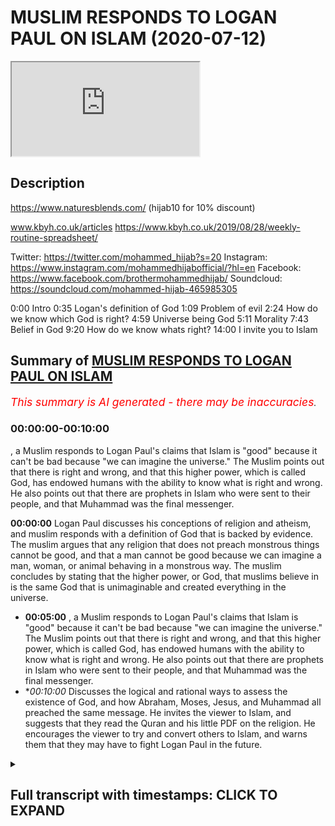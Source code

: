 # MUSLIM RESPONDS TO LOGAN PAUL ON ISLAM (2020-07-12)

<iframe loading='lazy' allow='autoplay' src='https://www.youtube.com/embed/W7CdWzs8Lfg'></iframe>

## Description

https://www.naturesblends.com/ (hijab10 for 10% discount)

www.kbyh.co.uk/articles
https://www.kbyh.co.uk/2019/08/28/weekly-routine-spreadsheet/

Twitter: https://twitter.com/mohammed_hijab?s=20
Instagram: https://www.instagram.com/mohammedhijabofficial/?hl=en
Facebook: https://www.facebook.com/brothermohammedhijab/
Soundcloud: https://soundcloud.com/mohammed-hijab-465985305

0:00 Intro
0:35 Logan's definition of God
1:09 Problem of evil
2:24 How do we know which God is right?
4:59 Universe being God
5:11 Morality
7:43 Belief in God
9:20 How do we know whats right?
14:00 I invite you to Islam

## Summary of [MUSLIM RESPONDS TO LOGAN PAUL ON ISLAM](https://www.youtube.com/watch?v=W7CdWzs8Lfg)


*<span style="color:red; font-size:125%">This summary is AI generated - there may be inaccuracies</span>. [](/)*

### <a onclick="modifyYTiframeseektime('0')">00:00:00-00:10:00</a>

, a Muslim responds to Logan Paul's claims that Islam is "good" because it can't be bad because "we can imagine the universe." The Muslim points out that there is right and wrong, and that this higher power, which is called God, has endowed humans with the ability to know what is right and wrong. He also points out that there are prophets in Islam who were sent to their people, and that Muhammad was the final messenger.

**<a onclick="modifyYTiframeseektime('0')">00:00:00</a>** Logan Paul discusses his conceptions of religion and atheism, and muslim responds with a definition of God that is backed by evidence. The muslim argues that any religion that does not preach monstrous things cannot be good, and that a man cannot be good because we can imagine a man, woman, or animal behaving in a monstrous way. The muslim concludes by stating that the higher power, or God, that muslims believe in is the same God that is unimaginable and created everything in the universe.
* **<a onclick="modifyYTiframeseektime('300')">00:05:00</a>** , a Muslim responds to Logan Paul's claims that Islam is "good" because it can't be bad because "we can imagine the universe." The Muslim points out that there is right and wrong, and that this higher power, which is called God, has endowed humans with the ability to know what is right and wrong. He also points out that there are prophets in Islam who were sent to their people, and that Muhammad was the final messenger.
* **<a onclick="modifyYTiframeseektime('600')">00:10:00</a>* Discusses the logical and rational ways to assess the existence of God, and how Abraham, Moses, Jesus, and Muhammad all preached the same message. He invites the viewer to Islam, and suggests that they read the Quran and his little PDF on the religion. He encourages the viewer to try and convert others to Islam, and warns them that they may have to fight Logan Paul in the future.

<details><summary><h2>Full transcript with timestamps: CLICK TO EXPAND</h2></summary>

<a onclick="modifyYTiframeseektime('0')">0:00:00</a> make sure that you try these supplements  
<a onclick="modifyYTiframeseektime('3')">0:00:03</a> out there very very good very healthy  
<a onclick="modifyYTiframeseektime('5')">0:00:05</a> natural and you can check the link in  
<a onclick="modifyYTiframeseektime('9')">0:00:09</a> the description box that is nature's  
<a onclick="modifyYTiframeseektime('11')">0:00:11</a> blend black seed oil and they have other  
<a onclick="modifyYTiframeseektime('13')">0:00:13</a> things as well  
<a onclick="modifyYTiframeseektime('14')">0:00:14</a> [Music]  
<a onclick="modifyYTiframeseektime('19')">0:00:19</a> so I was watching this really  
<a onclick="modifyYTiframeseektime('21')">0:00:21</a> interesting podcast from Logan pool and  
<a onclick="modifyYTiframeseektime('22')">0:00:22</a> what he was talking about in that  
<a onclick="modifyYTiframeseektime('24')">0:00:24</a> podcast was some of his conceptions  
<a onclick="modifyYTiframeseektime('26')">0:00:26</a> about religion and I found it intriguing  
<a onclick="modifyYTiframeseektime('27')">0:00:27</a> so I wanted to respond to it the first  
<a onclick="modifyYTiframeseektime('30')">0:00:30</a> thing he says which I found really  
<a onclick="modifyYTiframeseektime('31')">0:00:31</a> intriguing is how he defines what he  
<a onclick="modifyYTiframeseektime('34')">0:00:34</a> believes in so he says III I think  
<a onclick="modifyYTiframeseektime('36')">0:00:36</a> there's some sort of unimaginable thing  
<a onclick="modifyYTiframeseektime('42')">0:00:42</a> that made us in this universe and  
<a onclick="modifyYTiframeseektime('44')">0:00:44</a> everything around us and that for me is  
<a onclick="modifyYTiframeseektime('46')">0:00:46</a> a great definition of God so that takes  
<a onclick="modifyYTiframeseektime('48')">0:00:48</a> him firmly out of atheism and  
<a onclick="modifyYTiframeseektime('50')">0:00:50</a> agnosticism and into at least deism or  
<a onclick="modifyYTiframeseektime('52')">0:00:52</a> theism which is the idea of believing in  
<a onclick="modifyYTiframeseektime('55')">0:00:55</a> God which is actually the position of at  
<a onclick="modifyYTiframeseektime('57')">0:00:57</a> least ninety percent of the American  
<a onclick="modifyYTiframeseektime('59')">0:00:59</a> population according to Pew Research now  
<a onclick="modifyYTiframeseektime('62')">0:01:02</a> the questions that he had which was  
<a onclick="modifyYTiframeseektime('63')">0:01:03</a> confused about was questions relating to  
<a onclick="modifyYTiframeseektime('66')">0:01:06</a> the problem of evil the fact that in his  
<a onclick="modifyYTiframeseektime('69')">0:01:09</a> words religion faith whatever you want  
<a onclick="modifyYTiframeseektime('72')">0:01:12</a> to call it has has led to the deaths of  
<a onclick="modifyYTiframeseektime('75')">0:01:15</a> too many people has led to the the  
<a onclick="modifyYTiframeseektime('77')">0:01:17</a> trauma of too many children and I agree  
<a onclick="modifyYTiframeseektime('79')">0:01:19</a> with a locum poll on that point religion  
<a onclick="modifyYTiframeseektime('82')">0:01:22</a> has actually led to all of those things  
<a onclick="modifyYTiframeseektime('83')">0:01:23</a> but just because religion has led to  
<a onclick="modifyYTiframeseektime('86')">0:01:26</a> those things or the practitioners of  
<a onclick="modifyYTiframeseektime('89')">0:01:29</a> particular religions have done those  
<a onclick="modifyYTiframeseektime('91')">0:01:31</a> things it doesn't mean that said  
<a onclick="modifyYTiframeseektime('92')">0:01:32</a> religions preach those things  
<a onclick="modifyYTiframeseektime('94')">0:01:34</a> so listen differentiation here we have  
<a onclick="modifyYTiframeseektime('96')">0:01:36</a> to differentiate between what religious  
<a onclick="modifyYTiframeseektime('98')">0:01:38</a> people do in the name of religion and  
<a onclick="modifyYTiframeseektime('100')">0:01:40</a> what religions actually say and if you  
<a onclick="modifyYTiframeseektime('103')">0:01:43</a> want to know what religions actually say  
<a onclick="modifyYTiframeseektime('104')">0:01:44</a> you have to read and see as for us as  
<a onclick="modifyYTiframeseektime('107')">0:01:47</a> Muslims it's very clear though we have  
<a onclick="modifyYTiframeseektime('109')">0:01:49</a> bad press and there's lots of things  
<a onclick="modifyYTiframeseektime('111')">0:01:51</a> being said about us the Quran makes it  
<a onclick="modifyYTiframeseektime('113')">0:01:53</a> very clear that what was someone who  
<a onclick="modifyYTiframeseektime('115')">0:01:55</a> kills one person is like killing all of  
<a onclick="modifyYTiframeseektime('116')">0:01:56</a> humanity and the Prophet Muhammad told  
<a onclick="modifyYTiframeseektime('119')">0:01:59</a> us that when I tell my hidden Lemire  
<a onclick="modifyYTiframeseektime('122')">0:02:02</a> ahead yeah tell Jenna whoever kills a  
<a onclick="modifyYTiframeseektime('124')">0:02:04</a> noncombatant non-believer will not smell  
<a onclick="modifyYTiframeseektime('127')">0:02:07</a> the fragrance of heaven including women  
<a onclick="modifyYTiframeseektime('130')">0:02:10</a> and children which in another hadith he  
<a onclick="modifyYTiframeseektime('131')">0:02:11</a> says so despite the  
<a onclick="modifyYTiframeseektime('133')">0:02:13</a> that many religious practitioners act in  
<a onclick="modifyYTiframeseektime('135')">0:02:15</a> monstrous ways it doesn't necessitate  
<a onclick="modifyYTiframeseektime('137')">0:02:17</a> that those religions themselves preach  
<a onclick="modifyYTiframeseektime('140')">0:02:20</a> monstrous things and I think that's an  
<a onclick="modifyYTiframeseektime('142')">0:02:22</a> important crucial differentiation yeah I  
<a onclick="modifyYTiframeseektime('144')">0:02:24</a> I'm not sure I can fully wrap my head  
<a onclick="modifyYTiframeseektime('147')">0:02:27</a> around so many people telling me  
<a onclick="modifyYTiframeseektime('150')">0:02:30</a> different things about their God another  
<a onclick="modifyYTiframeseektime('152')">0:02:32</a> thing he said is that there's so many  
<a onclick="modifyYTiframeseektime('154')">0:02:34</a> different gods and how do we know which  
<a onclick="modifyYTiframeseektime('156')">0:02:36</a> one is the right one well the one you  
<a onclick="modifyYTiframeseektime('157')">0:02:37</a> defined is the right one  
<a onclick="modifyYTiframeseektime('159')">0:02:39</a> you see this is very important you know  
<a onclick="modifyYTiframeseektime('160')">0:02:40</a> you have already Intuit it yeah through  
<a onclick="modifyYTiframeseektime('164')">0:02:44</a> intuition yeah inherently as you put it  
<a onclick="modifyYTiframeseektime('167')">0:02:47</a> in another place in your podcast you  
<a onclick="modifyYTiframeseektime('169')">0:02:49</a> have you have an inherent idea of what  
<a onclick="modifyYTiframeseektime('171')">0:02:51</a> God is the higher power which is  
<a onclick="modifyYTiframeseektime('173')">0:02:53</a> unimaginable that created us in the  
<a onclick="modifyYTiframeseektime('174')">0:02:54</a> universe you put it perfectly I couldn't  
<a onclick="modifyYTiframeseektime('177')">0:02:57</a> have said it any better way that creates  
<a onclick="modifyYTiframeseektime('179')">0:02:59</a> a God that we believe in now this is  
<a onclick="modifyYTiframeseektime('181')">0:03:01</a> backed by evidence there's many people  
<a onclick="modifyYTiframeseektime('183')">0:03:03</a> there was a there was a 2011 study that  
<a onclick="modifyYTiframeseektime('186')">0:03:06</a> was that shows that children that are  
<a onclick="modifyYTiframeseektime('189')">0:03:09</a> born with this belief in a higher power  
<a onclick="modifyYTiframeseektime('191')">0:03:11</a> now when they're this is in 2011 by  
<a onclick="modifyYTiframeseektime('194')">0:03:14</a> Justin Berra in the Oxford or  
<a onclick="modifyYTiframeseektime('195')">0:03:15</a> anthropological society that people are  
<a onclick="modifyYTiframeseektime('198')">0:03:18</a> born with this belief you have that  
<a onclick="modifyYTiframeseektime('199')">0:03:19</a> belief you've expressed that belief the  
<a onclick="modifyYTiframeseektime('201')">0:03:21</a> question is do we believe yeah that the  
<a onclick="modifyYTiframeseektime('204')">0:03:24</a> higher power is a man is it conceivable  
<a onclick="modifyYTiframeseektime('207')">0:03:27</a> that without socialization that we  
<a onclick="modifyYTiframeseektime('209')">0:03:29</a> believe that Jesus is God for the sake  
<a onclick="modifyYTiframeseektime('211')">0:03:31</a> of anger that's the Christian narrative  
<a onclick="modifyYTiframeseektime('213')">0:03:33</a> that Jesus is God could you imagine a  
<a onclick="modifyYTiframeseektime('216')">0:03:36</a> child being born believing there's a  
<a onclick="modifyYTiframeseektime('218')">0:03:38</a> person called Jesus Christ and not only  
<a onclick="modifyYTiframeseektime('220')">0:03:40</a> that there's a person called Jesus  
<a onclick="modifyYTiframeseektime('221')">0:03:41</a> Christ that he's God but not only that  
<a onclick="modifyYTiframeseektime('223')">0:03:43</a> he's God by he's part of a Trinity that  
<a onclick="modifyYTiframeseektime('225')">0:03:45</a> the father is God the Son is God and the  
<a onclick="modifyYTiframeseektime('226')">0:03:46</a> Holy Spirit is God and all three are God  
<a onclick="modifyYTiframeseektime('228')">0:03:48</a> all three persons are one person and all  
<a onclick="modifyYTiframeseektime('232')">0:03:52</a> three persons are one and that that is  
<a onclick="modifyYTiframeseektime('235')">0:03:55</a> God is that something you think without  
<a onclick="modifyYTiframeseektime('236')">0:03:56</a> socialization that people would be would  
<a onclick="modifyYTiframeseektime('239')">0:03:59</a> come about with I don't think so the  
<a onclick="modifyYTiframeseektime('242')">0:04:02</a> idea is what you said the definition of  
<a onclick="modifyYTiframeseektime('244')">0:04:04</a> God is the unimaginable to put it in  
<a onclick="modifyYTiframeseektime('248')">0:04:08</a> your thing that created us in the  
<a onclick="modifyYTiframeseektime('249')">0:04:09</a> universe which is not a man because it  
<a onclick="modifyYTiframeseektime('251')">0:04:11</a> can't be a man because a man is created  
<a onclick="modifyYTiframeseektime('253')">0:04:13</a> it can't be a woman  
<a onclick="modifyYTiframeseektime('255')">0:04:15</a> it can't be a child it can't be a it  
<a onclick="modifyYTiframeseektime('258')">0:04:18</a> can't be something which dies because  
<a onclick="modifyYTiframeseektime('260')">0:04:20</a> God can't die God can't rests you see  
<a onclick="modifyYTiframeseektime('262')">0:04:22</a> the idea the question of different gods  
<a onclick="modifyYTiframeseektime('265')">0:04:25</a> which God to choose from is the God  
<a onclick="modifyYTiframeseektime('266')">0:04:26</a> you already know is exists the the one  
<a onclick="modifyYTiframeseektime('269')">0:04:29</a> that you have mentioned the one who's  
<a onclick="modifyYTiframeseektime('271')">0:04:31</a> unimaginable thing that created us in  
<a onclick="modifyYTiframeseektime('273')">0:04:33</a> the universe that's the right one now  
<a onclick="modifyYTiframeseektime('275')">0:04:35</a> the first thing to do  
<a onclick="modifyYTiframeseektime('276')">0:04:36</a> because you've said that there's so many  
<a onclick="modifyYTiframeseektime('277')">0:04:37</a> different notions of God how do you know  
<a onclick="modifyYTiframeseektime('280')">0:04:40</a> which is the right one anything which  
<a onclick="modifyYTiframeseektime('281')">0:04:41</a> doesn't fit that paradigm which is your  
<a onclick="modifyYTiframeseektime('283')">0:04:43</a> paradigm yeah  
<a onclick="modifyYTiframeseektime('285')">0:04:45</a> cannot be good yeah you dis your  
<a onclick="modifyYTiframeseektime('287')">0:04:47</a> definition anything that doesn't fit  
<a onclick="modifyYTiframeseektime('288')">0:04:48</a> this cannot be good so a man can't be  
<a onclick="modifyYTiframeseektime('290')">0:04:50</a> good because we can imagine a man a  
<a onclick="modifyYTiframeseektime('292')">0:04:52</a> woman can't be good because we can  
<a onclick="modifyYTiframeseektime('294')">0:04:54</a> imagine a woman a an animal can't be  
<a onclick="modifyYTiframeseektime('297')">0:04:57</a> good the universe which are the people  
<a onclick="modifyYTiframeseektime('300')">0:05:00</a> who believe good stuff they talk to the  
<a onclick="modifyYTiframeseektime('301')">0:05:01</a> universe I do which we're gonna come to  
<a onclick="modifyYTiframeseektime('303')">0:05:03</a> can't be good because we can imagine the  
<a onclick="modifyYTiframeseektime('306')">0:05:06</a> universe and the universe was itself a  
<a onclick="modifyYTiframeseektime('309')">0:05:09</a> created thing we're gonna come to this I  
<a onclick="modifyYTiframeseektime('311')">0:05:11</a> think I think the universally accepted  
<a onclick="modifyYTiframeseektime('314')">0:05:14</a> definition of good is like you know  
<a onclick="modifyYTiframeseektime('316')">0:05:16</a> right and wrong you know and something's  
<a onclick="modifyYTiframeseektime('319')">0:05:19</a> right morality general morality we wrap  
<a onclick="modifyYTiframeseektime('321')">0:05:21</a> so you say which is really interesting  
<a onclick="modifyYTiframeseektime('323')">0:05:23</a> because you have a moral position this  
<a onclick="modifyYTiframeseektime('325')">0:05:25</a> is very fine moral position you say you  
<a onclick="modifyYTiframeseektime('328')">0:05:28</a> know what's right and wrong and you can  
<a onclick="modifyYTiframeseektime('331')">0:05:31</a> know what's right and wrong but once  
<a onclick="modifyYTiframeseektime('333')">0:05:33</a> again how do you know you're gonna say  
<a onclick="modifyYTiframeseektime('334')">0:05:34</a> it's kind of it like intuited in the  
<a onclick="modifyYTiframeseektime('336')">0:05:36</a> same way that you know there's an  
<a onclick="modifyYTiframeseektime('337')">0:05:37</a> unimaginable power but then once again  
<a onclick="modifyYTiframeseektime('339')">0:05:39</a> that's I want you to know that that's  
<a onclick="modifyYTiframeseektime('341')">0:05:41</a> against materialist nihilist and  
<a onclick="modifyYTiframeseektime('343')">0:05:43</a> atheistic discourse like for an atheist  
<a onclick="modifyYTiframeseektime('346')">0:05:46</a> there's no way of proving what's right  
<a onclick="modifyYTiframeseektime('347')">0:05:47</a> and wrong you have to understand this  
<a onclick="modifyYTiframeseektime('348')">0:05:48</a> point for someone who does not believe  
<a onclick="modifyYTiframeseektime('350')">0:05:50</a> in a higher power that in Dowell's human  
<a onclick="modifyYTiframeseektime('352')">0:05:52</a> beings with morality the question would  
<a onclick="modifyYTiframeseektime('354')">0:05:54</a> be how would they go about finding out  
<a onclick="modifyYTiframeseektime('356')">0:05:56</a> what's right and wrong yeah it would be  
<a onclick="modifyYTiframeseektime('358')">0:05:58</a> what society comes together and decides  
<a onclick="modifyYTiframeseektime('360')">0:06:00</a> which one Society can decide one thing  
<a onclick="modifyYTiframeseektime('362')">0:06:02</a> and other Society will decide another  
<a onclick="modifyYTiframeseektime('364')">0:06:04</a> thing and historically we've seen  
<a onclick="modifyYTiframeseektime('366')">0:06:06</a> differences in the way people think of  
<a onclick="modifyYTiframeseektime('368')">0:06:08</a> right and wrong so how do we know right  
<a onclick="modifyYTiframeseektime('371')">0:06:11</a> and wrong exist in the first place so  
<a onclick="modifyYTiframeseektime('373')">0:06:13</a> we'd have to say that the thing that  
<a onclick="modifyYTiframeseektime('375')">0:06:15</a> endowed us with this belief in right and  
<a onclick="modifyYTiframeseektime('378')">0:06:18</a> wrong is that higher power the  
<a onclick="modifyYTiframeseektime('379')">0:06:19</a> unimaginable creator that created us in  
<a onclick="modifyYTiframeseektime('382')">0:06:22</a> the universe  
<a onclick="modifyYTiframeseektime('382')">0:06:22</a> okay so there's right and wrong which is  
<a onclick="modifyYTiframeseektime('385')">0:06:25</a> morality but then there's also this  
<a onclick="modifyYTiframeseektime('387')">0:06:27</a> higher power so that the right and wrong  
<a onclick="modifyYTiframeseektime('389')">0:06:29</a> comes from the higher power that would  
<a onclick="modifyYTiframeseektime('391')">0:06:31</a> be something which follows right so I  
<a onclick="modifyYTiframeseektime('394')">0:06:34</a> want you to think about that having sex  
<a onclick="modifyYTiframeseektime('396')">0:06:36</a> before marriage isn't in my opinion  
<a onclick="modifyYTiframeseektime('398')">0:06:38</a> wrong but  
<a onclick="modifyYTiframeseektime('400')">0:06:40</a> according to religion it is you said  
<a onclick="modifyYTiframeseektime('402')">0:06:42</a> having sex before marriage in your  
<a onclick="modifyYTiframeseektime('403')">0:06:43</a> opinion is not wrong but the problem  
<a onclick="modifyYTiframeseektime('405')">0:06:45</a> with this postulation here rather Logan  
<a onclick="modifyYTiframeseektime('408')">0:06:48</a> the problem with this postulation is the  
<a onclick="modifyYTiframeseektime('411')">0:06:51</a> fact that how do you know this is my  
<a onclick="modifyYTiframeseektime('413')">0:06:53</a> question how do you know that that was  
<a onclick="modifyYTiframeseektime('414')">0:06:54</a> an associate belief system you have  
<a onclick="modifyYTiframeseektime('417')">0:06:57</a> because in philosophy they or even in  
<a onclick="modifyYTiframeseektime('419')">0:06:59</a> psychology they have nature versus  
<a onclick="modifyYTiframeseektime('421')">0:07:01</a> nurture right you either born believing  
<a onclick="modifyYTiframeseektime('423')">0:07:03</a> in something like you say you believe in  
<a onclick="modifyYTiframeseektime('424')">0:07:04</a> a higher power intuitively yeah or even  
<a onclick="modifyYTiframeseektime('428')">0:07:08</a> morality isn't rooted for you or your  
<a onclick="modifyYTiframeseektime('432')">0:07:12</a> socialized into that belief system so  
<a onclick="modifyYTiframeseektime('434')">0:07:14</a> how do you know that your believe that  
<a onclick="modifyYTiframeseektime('436')">0:07:16</a> marriage or having sex before marriage  
<a onclick="modifyYTiframeseektime('438')">0:07:18</a> is not something which is in fact  
<a onclick="modifyYTiframeseektime('440')">0:07:20</a> socialized as a product as a social  
<a onclick="modifyYTiframeseektime('443')">0:07:23</a> construct of the 21st century in the  
<a onclick="modifyYTiframeseektime('444')">0:07:24</a> Western world it becomes very difficult  
<a onclick="modifyYTiframeseektime('446')">0:07:26</a> to discern what comes from society and  
<a onclick="modifyYTiframeseektime('450')">0:07:30</a> what comes from the self which is why  
<a onclick="modifyYTiframeseektime('453')">0:07:33</a> there's a need for a higher prescriptive  
<a onclick="modifyYTiframeseektime('456')">0:07:36</a> Authority which we call God to give us  
<a onclick="modifyYTiframeseektime('460')">0:07:40</a> the exact guidelines on how to live life  
<a onclick="modifyYTiframeseektime('462')">0:07:42</a> you see and that higher prescriptive  
<a onclick="modifyYTiframeseektime('466')">0:07:46</a> Authority which is called God the higher  
<a onclick="modifyYTiframeseektime('468')">0:07:48</a> the unimaginable thing that created us  
<a onclick="modifyYTiframeseektime('471')">0:07:51</a> in the universe to use your term must  
<a onclick="modifyYTiframeseektime('474')">0:07:54</a> send that those prescriptions through  
<a onclick="modifyYTiframeseektime('477')">0:07:57</a> means which we can access you see so our  
<a onclick="modifyYTiframeseektime('481')">0:08:01</a> narrative Logan as Muslims is that we  
<a onclick="modifyYTiframeseektime('484')">0:08:04</a> are born believing in God just like you  
<a onclick="modifyYTiframeseektime('486')">0:08:06</a> do this is called the fitrah the fitra  
<a onclick="modifyYTiframeseektime('489')">0:08:09</a> is an innate predisposition to believing  
<a onclick="modifyYTiframeseektime('492')">0:08:12</a> one God the Creator God the powerful God  
<a onclick="modifyYTiframeseektime('495')">0:08:15</a> the one that's all-powerful that the one  
<a onclick="modifyYTiframeseektime('497')">0:08:17</a> that's not a man is not a woman it's not  
<a onclick="modifyYTiframeseektime('499')">0:08:19</a> Jesus is not God doesn't die on the  
<a onclick="modifyYTiframeseektime('501')">0:08:21</a> cross it doesn't rest on the seventh day  
<a onclick="modifyYTiframeseektime('503')">0:08:23</a> God isn't not all of those things for  
<a onclick="modifyYTiframeseektime('505')">0:08:25</a> the Muslim God is the unimaginable  
<a onclick="modifyYTiframeseektime('508')">0:08:28</a> creator that created us and the universe  
<a onclick="modifyYTiframeseektime('511')">0:08:31</a> the unimaginable thing that created us  
<a onclick="modifyYTiframeseektime('514')">0:08:34</a> and the universe your definition of God  
<a onclick="modifyYTiframeseektime('516')">0:08:36</a> is the Muslim definition of God the  
<a onclick="modifyYTiframeseektime('518')">0:08:38</a> Christian definition of God is that God  
<a onclick="modifyYTiframeseektime('519')">0:08:39</a> is the Father the Son and the Holy  
<a onclick="modifyYTiframeseektime('522')">0:08:42</a> Spirit and all three are God this is not  
<a onclick="modifyYTiframeseektime('525')">0:08:45</a> the Muslim definition that's how you do  
<a onclick="modifyYTiframeseektime('527')">0:08:47</a> demarcate between religions here so God  
<a onclick="modifyYTiframeseektime('532')">0:08:52</a> who is this Oh powerful  
<a onclick="modifyYTiframeseektime('534')">0:08:54</a> agency has endowed us with an ability to  
<a onclick="modifyYTiframeseektime('538')">0:08:58</a> know what's right and wrong yes but also  
<a onclick="modifyYTiframeseektime('541')">0:09:01</a> their guidance yeah which is in the case  
<a onclick="modifyYTiframeseektime('546')">0:09:06</a> of the old prophets Abraham Moses Jesus  
<a onclick="modifyYTiframeseektime('548')">0:09:08</a> was there books too that they were sent  
<a onclick="modifyYTiframeseektime('551')">0:09:11</a> to their people and we believe that  
<a onclick="modifyYTiframeseektime('552')">0:09:12</a> prophet muhammad was the final messenger  
<a onclick="modifyYTiframeseektime('554')">0:09:14</a> which was sent to all human human beings  
<a onclick="modifyYTiframeseektime('557')">0:09:17</a> okay so bear in mind that's the  
<a onclick="modifyYTiframeseektime('558')">0:09:18</a> narrative of Islam this or I get confuse  
<a onclick="modifyYTiframeseektime('560')">0:09:20</a> like like who's right and who's wrong  
<a onclick="modifyYTiframeseektime('562')">0:09:22</a> are Muslims wrong because they're Muslim  
<a onclick="modifyYTiframeseektime('564')">0:09:24</a> our Christians are wrong because they're  
<a onclick="modifyYTiframeseektime('566')">0:09:26</a> Christian 8/4 you asked a very good and  
<a onclick="modifyYTiframeseektime('569')">0:09:29</a> inquisitive and powerful question how do  
<a onclick="modifyYTiframeseektime('572')">0:09:32</a> we know what's right and wrong my answer  
<a onclick="modifyYTiframeseektime('575')">0:09:35</a> to you is this listen Logan listen to me  
<a onclick="modifyYTiframeseektime('577')">0:09:37</a> Logan yeah my answer to is this you know  
<a onclick="modifyYTiframeseektime('581')">0:09:41</a> what's right and wrong by using all the  
<a onclick="modifyYTiframeseektime('583')">0:09:43</a> tools at your disposal now what are your  
<a onclick="modifyYTiframeseektime('586')">0:09:46</a> tools that you know what's right and  
<a onclick="modifyYTiframeseektime('588')">0:09:48</a> wrong with number one intuition it's a  
<a onclick="modifyYTiframeseektime('591')">0:09:51</a> very powerful thing how do you know you  
<a onclick="modifyYTiframeseektime('592')">0:09:52</a> exist I think therefore I am  
<a onclick="modifyYTiframeseektime('595')">0:09:55</a> yeah but you can even go further you  
<a onclick="modifyYTiframeseektime('598')">0:09:58</a> know you are because you know you are  
<a onclick="modifyYTiframeseektime('600')">0:10:00</a> self-evident right so the same intuition  
<a onclick="modifyYTiframeseektime('604')">0:10:04</a> that you used to gauge that there was a  
<a onclick="modifyYTiframeseektime('606')">0:10:06</a> higher authority yeah is the same  
<a onclick="modifyYTiframeseektime('609')">0:10:09</a> intuition you can use to determine what  
<a onclick="modifyYTiframeseektime('611')">0:10:11</a> the higher authority isn't like  
<a onclick="modifyYTiframeseektime('613')">0:10:13</a> imaginable it's not a man you know it  
<a onclick="modifyYTiframeseektime('616')">0:10:16</a> already  
<a onclick="modifyYTiframeseektime('616')">0:10:16</a> okay so intuition is one of those tools  
<a onclick="modifyYTiframeseektime('619')">0:10:19</a> another tool is logic or rationality so  
<a onclick="modifyYTiframeseektime('623')">0:10:23</a> God can can God be if God is  
<a onclick="modifyYTiframeseektime('626')">0:10:26</a> all-powerful and is the the all creator  
<a onclick="modifyYTiframeseektime('628')">0:10:28</a> and being can God be in time in the  
<a onclick="modifyYTiframeseektime('634')">0:10:34</a> sense that he was created no God cannot  
<a onclick="modifyYTiframeseektime('637')">0:10:37</a> be created because that would mean that  
<a onclick="modifyYTiframeseektime('640')">0:10:40</a> he has a beginning can gonna have a  
<a onclick="modifyYTiframeseektime('641')">0:10:41</a> beginning no you see can God and I as  
<a onclick="modifyYTiframeseektime('646')">0:10:46</a> the Christians say that God died on the  
<a onclick="modifyYTiframeseektime('648')">0:10:48</a> cross we would say that goes against  
<a onclick="modifyYTiframeseektime('649')">0:10:49</a> rationality in logic can God have a mum  
<a onclick="modifyYTiframeseektime('652')">0:10:52</a> okay how could God have a mum you see  
<a onclick="modifyYTiframeseektime('656')">0:10:56</a> when God is meant to be the the the  
<a onclick="modifyYTiframeseektime('658')">0:10:58</a> unimaginable creator of all things me  
<a onclick="modifyYTiframeseektime('660')">0:11:00</a> and you right according to your  
<a onclick="modifyYTiframeseektime('662')">0:11:02</a> definition so we know we can use  
<a onclick="modifyYTiframeseektime('664')">0:11:04</a> intuition we can use rationality and  
<a onclick="modifyYTiframeseektime('667')">0:11:07</a> logic  
<a onclick="modifyYTiframeseektime('667')">0:11:07</a> to demonstrate what God is and what God  
<a onclick="modifyYTiframeseektime('670')">0:11:10</a> is not yeah so that's that's to answer  
<a onclick="modifyYTiframeseektime('673')">0:11:13</a> your second question and what I'm gonna  
<a onclick="modifyYTiframeseektime('675')">0:11:15</a> do is I'm gonna attach something on the  
<a onclick="modifyYTiframeseektime('677')">0:11:17</a> comment section in the description box  
<a onclick="modifyYTiframeseektime('678')">0:11:18</a> of this video which will give you a  
<a onclick="modifyYTiframeseektime('680')">0:11:20</a> secondary question which is how do we  
<a onclick="modifyYTiframeseektime('683')">0:11:23</a> know that the Prophet Muhammad who we  
<a onclick="modifyYTiframeseektime('684')">0:11:24</a> say as Muslims is in fact a true prophet  
<a onclick="modifyYTiframeseektime('687')">0:11:27</a> so we will say use the same tools use  
<a onclick="modifyYTiframeseektime('689')">0:11:29</a> your logic and rationale a I've written  
<a onclick="modifyYTiframeseektime('692')">0:11:32</a> a very small piece maybe will take you  
<a onclick="modifyYTiframeseektime('695')">0:11:35</a> ten minutes to read maybe even less yeah  
<a onclick="modifyYTiframeseektime('697')">0:11:37</a> on the evidence is that Prophet Muhammad  
<a onclick="modifyYTiframeseektime('701')">0:11:41</a> who's the final prophet we believe is  
<a onclick="modifyYTiframeseektime('702')">0:11:42</a> for all human beings has come with so  
<a onclick="modifyYTiframeseektime('705')">0:11:45</a> please read that in your spare time it  
<a onclick="modifyYTiframeseektime('706')">0:11:46</a> will increase your cultural capital yeah  
<a onclick="modifyYTiframeseektime('709')">0:11:49</a> it will increase your intelligence and  
<a onclick="modifyYTiframeseektime('710')">0:11:50</a> it'll make you a more cultured person  
<a onclick="modifyYTiframeseektime('713')">0:11:53</a> that can discern between different  
<a onclick="modifyYTiframeseektime('714')">0:11:54</a> theologies and religion so if you have  
<a onclick="modifyYTiframeseektime('717')">0:11:57</a> time please take your time to read that  
<a onclick="modifyYTiframeseektime('719')">0:11:59</a> and that after obviously you can read  
<a onclick="modifyYTiframeseektime('720')">0:12:00</a> the Quran as well which is the holy book  
<a onclick="modifyYTiframeseektime('722')">0:12:02</a> of the Muslims you see at 9 minute on 5  
<a onclick="modifyYTiframeseektime('726')">0:12:06</a> seconds you say something really  
<a onclick="modifyYTiframeseektime('727')">0:12:07</a> powerful you're saying you're talking to  
<a onclick="modifyYTiframeseektime('729')">0:12:09</a> the you talk to the universe but I would  
<a onclick="modifyYTiframeseektime('733')">0:12:13</a> say to you look talking to the universe  
<a onclick="modifyYTiframeseektime('735')">0:12:15</a> what you're really saying because you  
<a onclick="modifyYTiframeseektime('736')">0:12:16</a> said in another place that you wish  
<a onclick="modifyYTiframeseektime('737')">0:12:17</a> certain things to the universe which  
<a onclick="modifyYTiframeseektime('740')">0:12:20</a> basically what you're describing is  
<a onclick="modifyYTiframeseektime('741')">0:12:21</a> something called supplication which is  
<a onclick="modifyYTiframeseektime('743')">0:12:23</a> really a kind of prayer right when  
<a onclick="modifyYTiframeseektime('745')">0:12:25</a> you're praying to the universe and you  
<a onclick="modifyYTiframeseektime('747')">0:12:27</a> think that the universe is going to give  
<a onclick="modifyYTiframeseektime('748')">0:12:28</a> you something but the problem is that  
<a onclick="modifyYTiframeseektime('750')">0:12:30</a> the universe doesn't have any agency ok  
<a onclick="modifyYTiframeseektime('753')">0:12:33</a> the universe does is not have agency  
<a onclick="modifyYTiframeseektime('755')">0:12:35</a> it's an inanimate thing so you have to  
<a onclick="modifyYTiframeseektime('758')">0:12:38</a> think about and this is what the Quran  
<a onclick="modifyYTiframeseektime('760')">0:12:40</a> says you know Abraham who we believe is  
<a onclick="modifyYTiframeseektime('762')">0:12:42</a> a prophet who came to his people he said  
<a onclick="modifyYTiframeseektime('766')">0:12:46</a> to he said to his people he said that  
<a onclick="modifyYTiframeseektime('771')">0:12:51</a> they were worshipping certain you know  
<a onclick="modifyYTiframeseektime('773')">0:12:53</a> idols and stuff he said hell yes Malcolm  
<a onclick="modifyYTiframeseektime('776')">0:12:56</a> yeah  
<a onclick="modifyYTiframeseektime('777')">0:12:57</a> if tear down can they hear you if you're  
<a onclick="modifyYTiframeseektime('780')">0:13:00</a> calling to them listen to the question  
<a onclick="modifyYTiframeseektime('782')">0:13:02</a> of Abraham in the Quran can they hear  
<a onclick="modifyYTiframeseektime('785')">0:13:05</a> you if you call to them oh we I'm found  
<a onclick="modifyYTiframeseektime('788')">0:13:08</a> I come oh my I come a yard all wrong Oh  
<a onclick="modifyYTiframeseektime('791')">0:13:11</a> can they benefit you or harm you right  
<a onclick="modifyYTiframeseektime('795')">0:13:15</a> so can the universe benefit you or can  
<a onclick="modifyYTiframeseektime('798')">0:13:18</a> it harm you as you have you got  
<a onclick="modifyYTiframeseektime('800')">0:13:20</a> experience of that have you go ever  
<a onclick="modifyYTiframeseektime('801')">0:13:21</a> of that has come to universe here you  
<a onclick="modifyYTiframeseektime('804')">0:13:24</a> right and what's the evidence of that  
<a onclick="modifyYTiframeseektime('806')">0:13:26</a> it's an inanimate object or entity so in  
<a onclick="modifyYTiframeseektime('810')">0:13:30</a> that case the universe itself is not the  
<a onclick="modifyYTiframeseektime('813')">0:13:33</a> thing or the the agency which you should  
<a onclick="modifyYTiframeseektime('817')">0:13:37</a> direct your supplication we would say it  
<a onclick="modifyYTiframeseektime('819')">0:13:39</a> makes more sense wouldn't it you would  
<a onclick="modifyYTiframeseektime('821')">0:13:41</a> probably agree with me hopefully that  
<a onclick="modifyYTiframeseektime('823')">0:13:43</a> you should be directing your veneration  
<a onclick="modifyYTiframeseektime('826')">0:13:46</a> and your supplication to the creator of  
<a onclick="modifyYTiframeseektime('829')">0:13:49</a> the universe yeah that's what we should  
<a onclick="modifyYTiframeseektime('833')">0:13:53</a> that's the the prophetic way of Abraham  
<a onclick="modifyYTiframeseektime('835')">0:13:55</a> Moses Jesus and all of the prophets that  
<a onclick="modifyYTiframeseektime('837')">0:13:57</a> came including the final prophet prophet  
<a onclick="modifyYTiframeseektime('839')">0:13:59</a> Muhammad and with that logan paul i  
<a onclick="modifyYTiframeseektime('841')">0:14:01</a> invite you to islam yeah you seem like a  
<a onclick="modifyYTiframeseektime('844')">0:14:04</a> very sincere person you know i invited  
<a onclick="modifyYTiframeseektime('846')">0:14:06</a> to slam and write you to the religion of  
<a onclick="modifyYTiframeseektime('849')">0:14:09</a> islam read the quran read my my my  
<a onclick="modifyYTiframeseektime('851')">0:14:11</a> little clearly my little PDF that I've  
<a onclick="modifyYTiframeseektime('854')">0:14:14</a> got for you there you can take ten  
<a onclick="modifyYTiframeseektime('856')">0:14:16</a> minutes of your time  
<a onclick="modifyYTiframeseektime('857')">0:14:17</a> and then you can go back to chaos I as a  
<a onclick="modifyYTiframeseektime('860')">0:14:20</a> Muslim and then when you fight him for  
<a onclick="modifyYTiframeseektime('862')">0:14:22</a> the third time now I don't know what it  
<a onclick="modifyYTiframeseektime('864')">0:14:24</a> will be then you can even have some  
<a onclick="modifyYTiframeseektime('866')">0:14:26</a> success in that hopefully and sell my  
<a onclick="modifyYTiframeseektime('869')">0:14:29</a> way from wall to wall he water  
<a onclick="modifyYTiframeseektime('880')">0:14:40</a> you  
</details>